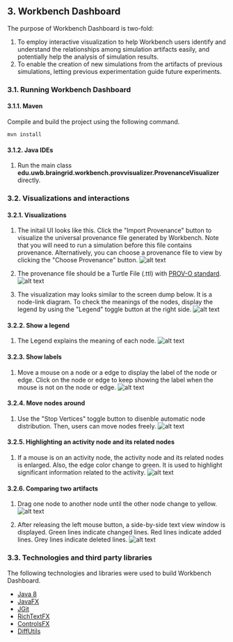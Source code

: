 ## 3. Workbench Dashboard
The purpose of Workbench Dashboard is two-fold:
1. To employ interactive visualization to help Workbench users identify and understand the relationships among simulation artifacts easily, and potentially help the analysis of simulation results.
2. To enable the creation of new simulations from the artifacts of previous simulations, letting previous experimentation guide future experiments. 

### 3.1. Running Workbench Dashboard

#### 3.1.1. Maven
Compile and build the project using the following command.
```shell
mvn install
```

#### 3.1.2. Java IDEs
1. Run the main class **edu.uwb.braingrid.workbench.provvisualizer.ProvenanceVisualizer** directly.

### 3.2. Visualizations and interactions
#### 3.2.1. Visualizations
1. The initail UI looks like this. Click the "Import Provenance" button to visualize the universal provenance file generated by Workbench.
Note that you will need to run a simulation before this file contains provenance. Alternatively, you can choose a provenance file to view by clicking the "Choose Provenance" button.
![alt text](images/WorkbenchHome.PNG "The initial UI")

2. The provenance file should be a Turtle File (.ttl) with [PROV-O standard](https://www.w3.org/TR/2013/REC-prov-o-20130430/).
![alt text](images/ChooseProvenanceFile.PNG "The initial UI")

3. The visualization may looks similar to the screen dump below. It is a node-link diagram. To check the meanings of the nodes, display the legend by using the "Legend" toggle button at the right side.
![alt text](images/DashboardInitialVisualization.PNG "The initial visualization")

#### 3.2.2. Show a legend
1. The Legend explains the meaning of each node.
![alt text](images/DashboardLegend.PNG "The legend")

#### 3.2.3. Show labels
1. Move a mouse on a node or a edge to display the label of the node or edge. Click on the node or edge to keep showing the label when the mouse is not on the node or edge.
![alt text](images/DashboardCheckLabels.PNG "Show labels")

#### 3.2.4. Move nodes around
1. Use the "Stop Vertices" toggle button to disenble automatic node distribution. Then, users can move nodes freely.
![alt text](images/MovingNodesAround.PNG "Move nodes around")

#### 3.2.5. Highlighting an activity node and its related nodes
1. If a mouse is on an activity node, the activity node and its related nodes is enlarged. Also, the edge color change to green. It is used to highlight significant information related to the activity.
![alt text](images/HighlightActivityNode.PNG "Highlight an activty node and its related nodes.")

#### 3.2.6. Comparing two artifacts
1. Drag one node to another node until the other node change to yellow.
![alt text](images/ComparingArtifacts1.png "Comparing artifacts1.")

2. After releasing the left mouse button, a side-by-side text view window is displayed. Green lines indicate changed lines. Red lines indicate added lines. Grey lines indicate deleted lines.
![alt text](images/ComparingArtifacts2.png "Comparing artifacts2.")

### 3.3. Technologies and third party libraries
The following technologies and libraries were used to build Workbench Dashboard.
* [Java 8](https://docs.oracle.com/javase/8/docs/)
* [JavaFX](https://docs.oracle.com/javase/8/javafx/get-started-tutorial/jfx-overview.htm#JFXST784)
* [JGit](https://www.eclipse.org/jgit/documentation/)
* [RichTextFX](https://github.com/FXMisc/RichTextFX)
* [ControlsFX](http://fxexperience.com/controlsfx/)
* [DiffUtils](https://code.google.com/archive/p/java-diff-utils/)
